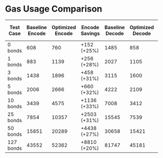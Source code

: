 # Gas Usage Comparison

| Test Case | Baseline Encode | Optimized Encode | Encode Savings | Baseline Decode | Optimized Decode | Decode Savings | Data Size (bytes) | Size Reduction |
| --------- | --------------- | ---------------- | -------------- | --------------- | ---------------- | -------------- | ----------------- | -------------- |
| 0 bonds   | 608             | 760              | +152 (+25%)    | 1485            | 858              | -627 (42%)     | 182               | 202 bytes      |
| 1 bonds   | 883             | 1139             | +256 (+28%)    | 2027            | 1105             | -922 (45%)     | 229               | 283 bytes      |
| 3 bonds   | 1438            | 1896             | +458 (+31%)    | 3115            | 1600             | -1515 (48%)    | 323               | 445 bytes      |
| 5 bonds   | 2006            | 2666             | +660 (+32%)    | 4222            | 2109             | -2113 (50%)    | 417               | 607 bytes      |
| 10 bonds  | 3439            | 4575             | +1136 (+33%)   | 7008            | 3412             | -3596 (51%)    | 652               | 1012 bytes     |
| 25 bonds  | 7854            | 10357            | +2503 (+31%)   | 15545           | 7539             | -8006 (51%)    | 1357              | 2227 bytes     |
| 50 bonds  | 15851           | 20289            | +4438 (+27%)   | 30658           | 15421            | -15237 (49%)   | 2532              | 4252 bytes     |
| 127 bonds | 43552           | 52362            | +8810 (+20%)   | 81747           | 45181            | -36566 (44%)   | 6151              | 10489 bytes    |
